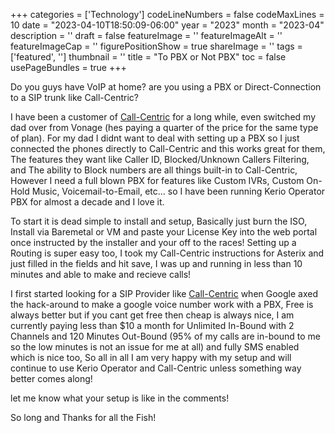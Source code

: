 ﻿+++
categories = ['Technology']
codeLineNumbers = false
codeMaxLines = 10
date = "2023-04-10T18:50:09-06:00"
year = "2023"
month = "2023-04"
description = ''
draft = false
featureImage = ''
featureImageAlt = ''
featureImageCap = ''
figurePositionShow = true
shareImage = ''
tags = ['featured', '']
thumbnail = ''
title = "To PBX or Not PBX"
toc = false
usePageBundles = true
+++

Do you guys have VoIP at home? are you using a PBX or Direct-Connection to a SIP trunk like Call-Centric?

I have been a customer of [Call-Centric](https://www.callcentric.com/?aid=1469308) for a long while, even switched my dad over from Vonage (hes paying a quarter of the price for the same type of plan). For my dad I didnt want to deal with setting up a PBX so I just connected the phones directly to Call-Centric and this works great for them, The features they want like Caller ID, Blocked/Unknown Callers Filtering, and The ability to Block numbers are all things built-in to Call-Centric, However I need a full blown PBX for features like Custom IVRs, Custom On-Hold Music, Voicemail-to-Email, etc... so I have been running Kerio Operator PBX for almost a decade and I love it. 

To start it is dead simple to install and setup, Basically just burn the ISO, Install via Baremetal or VM and paste your License Key into the web portal once instructed by the installer and your off to the races! Setting up a Routing is super easy too, I took my Call-Centric instructions for Asterix and just filled in the fields and hit save, I was up and running in less than 10 minutes and able to make and recieve calls!

I first started looking for a SIP Provider like [Call-Centric](https://www.callcentric.com/?aid=1469308) when Google axed the hack-around to make a google voice number work with a PBX, Free is always better but if you cant get free then cheap is always nice, I am currently paying less than $10 a month for Unlimited In-Bound with 2 Channels and 120 Minutes Out-Bound (95% of my calls are in-bound to me so the low minutes is not an issue for me at all) and fully SMS enabled which is nice too, So all in all I am very happy with my setup and will continue to use Kerio Operator and Call-Centric unless something way better comes along!

let me know what your setup is like in the comments!

So long and Thanks for all the Fish!